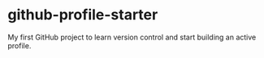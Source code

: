 # github-profile-starter
My first GitHub project to learn version control and start building an active profile.

